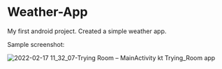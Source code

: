 # Weather-App
My first android project. Created a simple weather app.

Sample screenshot:


![2022-02-17 11_32_07-Trying Room – MainActivity kt  Trying_Room app](https://user-images.githubusercontent.com/59789023/154436494-0a02acbc-c47e-4e98-9662-9a3ab08c8cd7.png)
